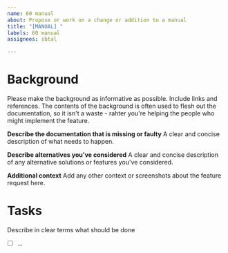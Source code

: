 ```yaml
---
name: 60 manual
about: Propose or work on a change or addition to a manual
title: "[MANUAL] "
labels: 60 manual
assignees: sbtal

---
```


# Background

Please make the background as informative as possible. Include links and references. The contents of the background is often used to flesh out the documentation, so it isn't a waste - rahter you're helping the people who might implement the feature.

**Describe the documentation that is missing or faulty**
A clear and concise description of what needs to happen.

**Describe alternatives you've considered**
A clear and concise description of any alternative solutions or features you've considered.

**Additional context**
Add any other context or screenshots about the feature request here.

# Tasks

Describe in clear terms what should be done
- [ ] ...
